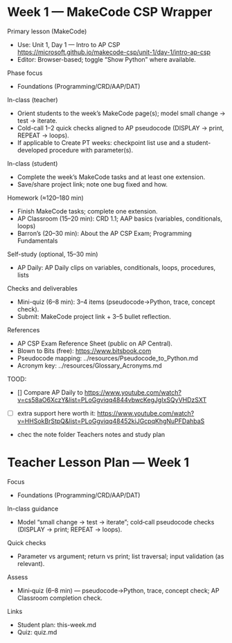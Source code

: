 # Week 1 — MakeCode CSP Wrapper

Primary lesson (MakeCode)
- Use: Unit 1, Day 1 — Intro to AP CSP
  https://microsoft.github.io/makecode-csp/unit-1/day-1/intro-ap-csp
- Editor: Browser-based; toggle “Show Python” where available.

Phase focus
- Foundations (Programming/CRD/AAP/DAT)

In-class (teacher)
- Orient students to the week’s MakeCode page(s); model small change → test → iterate.
- Cold-call 1–2 quick checks aligned to AP pseudocode (DISPLAY → print, REPEAT → loops).
- If applicable to Create PT weeks: checkpoint list use and a student-developed procedure with parameter(s).

In-class (student)
- Complete the week’s MakeCode tasks and at least one extension.
- Save/share project link; note one bug fixed and how.

Homework (≈120–180 min)
- Finish MakeCode tasks; complete one extension.
- AP Classroom (15–20 min): CRD 1.1; AAP basics (variables, conditionals, loops)
- Barron’s (20–30 min): About the AP CSP Exam; Programming Fundamentals

Self-study (optional, 15–30 min)
- AP Daily: AP Daily clips on variables, conditionals, loops, procedures, lists

Checks and deliverables
- Mini-quiz (6–8 min): 3–4 items (pseudocode→Python, trace, concept check).
- Submit: MakeCode project link + 3–5 bullet reflection.

References
- AP CSP Exam Reference Sheet (public on AP Central).
- Blown to Bits (free): https://www.bitsbook.com
- Pseudocode mapping: ../resources/Pseudocode_to_Python.md
- Acronym key: ../resources/Glossary_Acronyms.md


TOOD:
- []  Compare AP Daily to https://www.youtube.com/watch?v=cs58aO6XczY&list=PLoGgviqq4844vbwcKegJgIxSQyVHDzSXT
- [ ] extra support here worth it: https://www.youtube.com/watch?v=HHSokBrStpQ&list=PLoGgviqq48452kiJGcpqKhgNuPFDahbaS
- chec the note folder Teachers notes and study plan

# Teacher Lesson Plan — Week 1

Focus
- Foundations (Programming/CRD/AAP/DAT)

In-class guidance
- Model “small change → test → iterate”; cold‑call pseudocode checks (DISPLAY → print; REPEAT → loops).

Quick checks
- Parameter vs argument; return vs print; list traversal; input validation (as relevant).

Assess
- Mini‑quiz (6–8 min) — pseudocode→Python, trace, concept check; AP Classroom completion check.

Links
- Student plan: this-week.md
- Quiz: quiz.md